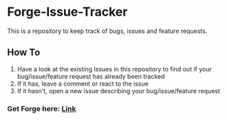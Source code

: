 # Forge-Issue-Tracker

This is a repository to keep track of bugs, issues and feature requests.

## How To

1. Have a look at the existing Issues in this repository to find out if your bug/issue/feature request has already been tracked
2. If it has, leave a comment or react to the issue
3. If it hasn't, open a new issue describing your bug/issue/feature request

### Get Forge here: [Link](https://apple.co/3riG8MQ)
